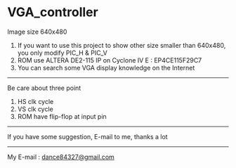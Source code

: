 # VGA_controller
Image size 640x480

1. If you want to use this project to show other size smaller than 640x480, you only modify PIC_H & PIC_V
2. ROM use ALTERA DE2-115 IP on Cyclone IV E : EP4CE115F29C7
3. You can search some VGA display knowledge on the Internet 

---------------------------------------------------------------

Be care about three point
1. HS clk cycle
2. VS clk cycle
3. ROM have flip-flop at input pin  

---------------------------------------------------------------

If you have some suggestion, E-mail to me, thanks a lot

---------------------------------------------------------------

My E-mail : dance84327@gmail.com
